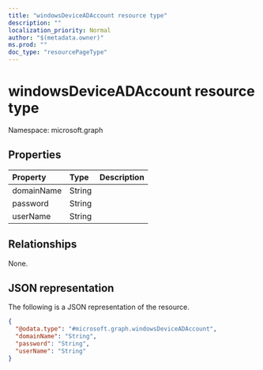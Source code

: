 ```yaml
---
title: "windowsDeviceADAccount resource type"
description: ""
localization_priority: Normal
author: "$(metadata.owner)"
ms.prod: ""
doc_type: "resourcePageType"
---
```


# windowsDeviceADAccount resource type

Namespace: microsoft.graph

## Properties

| Property   | Type   | Description |
| :--------- | :----- | :---------- |
| domainName | String |             |
| password   | String |             |
| userName   | String |             |

## Relationships

None.

## JSON representation

The following is a JSON representation of the resource.

<!-- {
  "blockType": "resource",
  "@odata.type": "microsoft.graph.windowsDeviceADAccount",
}
-->

```json
{
  "@odata.type": "#microsoft.graph.windowsDeviceADAccount",
  "domainName": "String",
  "password": "String",
  "userName": "String"
}
```
